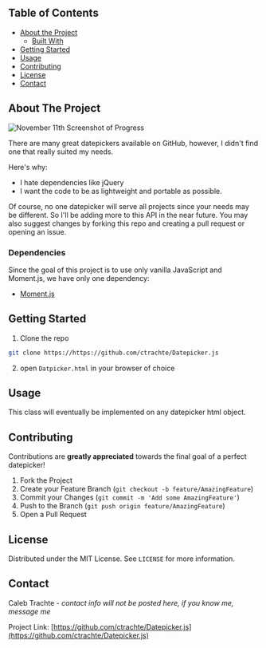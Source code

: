 <!-- TABLE OF CONTENTS -->
## Table of Contents

* [About the Project](#about-the-project)
  * [Built With](#built-with)
* [Getting Started](#getting-started)
* [Usage](#usage)
* [Contributing](#contributing)
* [License](#license)
* [Contact](#contact)


<!-- ABOUT THE PROJECT -->
## About The Project

![November 11th Screenshot of Progress](https://github.com/ctrachte/Datepicker.js/blob/master/test11112020.png?raw=true)

There are many great datepickers available on GitHub, however, I didn't find one that really suited my needs. 

Here's why:
* I hate dependencies like jQuery
* I want the code to be as lightweight and portable as possible.

Of course, no one datepicker will serve all projects since your needs may be different. So I'll be adding more to this API in the near future. You may also suggest changes by forking this repo and creating a pull request or opening an issue.

### Dependencies

Since the goal of this project is to use only vanilla JavaScript and Moment.js, we have only one dependency:
* [Moment.js](https://www.https://momentjs.com/)

<!-- GETTING STARTED -->
## Getting Started

1. Clone the repo
```sh
git clone https://https://github.com/ctrachte/Datepicker.js
```
2. open `Datpicker.html` in your browser of choice

<!-- USAGE EXAMPLES -->
## Usage

This class will eventually be implemented on any datepicker html object.

<!-- CONTRIBUTING -->
## Contributing

Contributions are **greatly appreciated** towards the final goal of a perfect datepicker!

1. Fork the Project
2. Create your Feature Branch (`git checkout -b feature/AmazingFeature`)
3. Commit your Changes (`git commit -m 'Add some AmazingFeature'`)
4. Push to the Branch (`git push origin feature/AmazingFeature`)
5. Open a Pull Request


<!-- LICENSE -->
## License

Distributed under the MIT License. See `LICENSE` for more information.


<!-- CONTACT -->
## Contact

Caleb Trachte - *contact info will not be posted here, if you know me, message me*

Project Link: [https://github.com/ctrachte/Datepicker.js](https://github.com/ctrachte/Datepicker.js)
